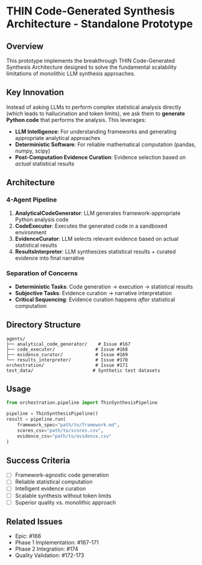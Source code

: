 # THIN Code-Generated Synthesis Architecture - Standalone Prototype

## Overview

This prototype implements the breakthrough THIN Code-Generated Synthesis Architecture designed to solve the fundamental scalability limitations of monolithic LLM synthesis approaches.

## Key Innovation

Instead of asking LLMs to perform complex statistical analysis directly (which leads to hallucination and token limits), we ask them to **generate Python code** that performs the analysis. This leverages:

- **LLM Intelligence**: For understanding frameworks and generating appropriate analytical approaches
- **Deterministic Software**: For reliable mathematical computation (pandas, numpy, scipy)
- **Post-Computation Evidence Curation**: Evidence selection based on *actual* statistical results

## Architecture

### 4-Agent Pipeline

1. **AnalyticalCodeGenerator**: LLM generates framework-appropriate Python analysis code
2. **CodeExecutor**: Executes the generated code in a sandboxed environment  
3. **EvidenceCurator**: LLM selects relevant evidence based on actual statistical results
4. **ResultsInterpreter**: LLM synthesizes statistical results + curated evidence into final narrative

### Separation of Concerns

- **Deterministic Tasks**: Code generation → execution → statistical results
- **Subjective Tasks**: Evidence curation → narrative interpretation
- **Critical Sequencing**: Evidence curation happens *after* statistical computation

## Directory Structure

```
agents/
├── analytical_code_generator/    # Issue #167
├── code_executor/               # Issue #168  
├── evidence_curator/            # Issue #169
└── results_interpreter/         # Issue #170
orchestration/                   # Issue #171
test_data/                      # Synthetic test datasets
```

## Usage

```python
from orchestration.pipeline import ThinSynthesisPipeline

pipeline = ThinSynthesisPipeline()
result = pipeline.run(
    framework_spec="path/to/framework.md",
    scores_csv="path/to/scores.csv", 
    evidence_csv="path/to/evidence.csv"
)
```

## Success Criteria

- [ ] Framework-agnostic code generation
- [ ] Reliable statistical computation
- [ ] Intelligent evidence curation  
- [ ] Scalable synthesis without token limits
- [ ] Superior quality vs. monolithic approach

## Related Issues

- Epic: #166
- Phase 1 Implementation: #167-171
- Phase 2 Integration: #174
- Quality Validation: #172-173 